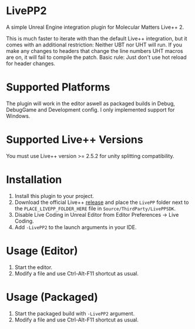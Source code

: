 # LivePP2
A simple Unreal Engine integration plugin for Molecular Matters Live++ 2.  

This is much faster to iterate with than the default Live++ integration, but it comes with an additional restriction: Neither UBT nor UHT will run. If you make any changes to headers that change the line numbers UHT macros are on, it will fail to compile the patch. Basic rule: Just don't use hot reload for header changes.

# Supported Platforms
The plugin will work in the editor aswell as packaged builds in Debug, DebugGame and Development config. I only implemented support for Windows.

# Supported Live++ Versions
You must use Live++ version >= 2.5.2 for unity splitting compatibility.

# Installation
1) Install this plugin to your project.
2) Download the official Live++ [release](https://liveplusplus.tech/releases.html) and place the `LivePP` folder next to the `PLACE_LIVEPP_FOLDER_HERE` file in `Source/ThirdParty/LivePPSDK`.
3) Disable Live Coding in Unreal Editor from Editor Preferences -> Live Coding.
4) Add `-LivePP2` to the launch arguments in your IDE.

# Usage (Editor)
1) Start the editor.
2) Modify a file and use Ctrl-Alt-F11 shortcut as usual.

# Usage (Packaged)
1) Start the packaged build with `-LivePP2` argument.
2) Modify a file and use Ctrl-Alt-F11 shortcut as usual.
